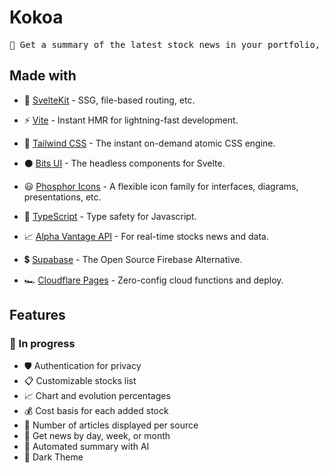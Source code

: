 # Kokoa

<pre align="center">
📰 Get a summary of the latest stock news in your portfolio, and more!
</pre>

## Made with

- 🧡 [SvelteKit](https://github.com/sveltejs/kit) - SSG, file-based routing, etc.
  
- ⚡️ [Vite](https://github.com/vitejs/vite) - Instant HMR for lightning-fast development.

- 🌊 [Tailwind CSS](https://github.com/tailwindlabs/tailwindcss) - The instant on-demand atomic CSS engine.

- ⚫ [Bits UI](https://www.bits-ui.com/docs/introduction) - The headless components for Svelte.

- 😃 [Phosphor Icons](https://phosphoricons.com/) - A flexible icon family for interfaces, diagrams, presentations, etc.

- 🦾 [TypeScript](https://github.com/microsoft/TypeScript) - Type safety for Javascript.

- 📈 [Alpha Vantage API](https://www.alphavantage.co/) - For real-time stocks news and data.

- 💲 [Supabase](https://supabase.com/) - The Open Source Firebase Alternative.

- 🏎 [Cloudflare Pages](https://pages.cloudflare.com/) - Zero-config cloud functions and deploy.

## Features

### 🚧 In progress

- 🛡️ Authentication for privacy
- 📋 Customizable stocks list
- 📈 Chart and evolution percentages
- 💰 Cost basis for each added stock
- 📣 Number of articles displayed per source
- 📅 Get news by day, week, or month
- 🤖 Automated summary with AI
- 🌙 Dark Theme
